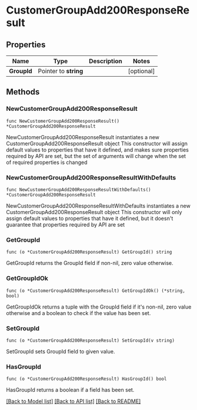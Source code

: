 # CustomerGroupAdd200ResponseResult

## Properties

Name | Type | Description | Notes
------------ | ------------- | ------------- | -------------
**GroupId** | Pointer to **string** |  | [optional] 

## Methods

### NewCustomerGroupAdd200ResponseResult

`func NewCustomerGroupAdd200ResponseResult() *CustomerGroupAdd200ResponseResult`

NewCustomerGroupAdd200ResponseResult instantiates a new CustomerGroupAdd200ResponseResult object
This constructor will assign default values to properties that have it defined,
and makes sure properties required by API are set, but the set of arguments
will change when the set of required properties is changed

### NewCustomerGroupAdd200ResponseResultWithDefaults

`func NewCustomerGroupAdd200ResponseResultWithDefaults() *CustomerGroupAdd200ResponseResult`

NewCustomerGroupAdd200ResponseResultWithDefaults instantiates a new CustomerGroupAdd200ResponseResult object
This constructor will only assign default values to properties that have it defined,
but it doesn't guarantee that properties required by API are set

### GetGroupId

`func (o *CustomerGroupAdd200ResponseResult) GetGroupId() string`

GetGroupId returns the GroupId field if non-nil, zero value otherwise.

### GetGroupIdOk

`func (o *CustomerGroupAdd200ResponseResult) GetGroupIdOk() (*string, bool)`

GetGroupIdOk returns a tuple with the GroupId field if it's non-nil, zero value otherwise
and a boolean to check if the value has been set.

### SetGroupId

`func (o *CustomerGroupAdd200ResponseResult) SetGroupId(v string)`

SetGroupId sets GroupId field to given value.

### HasGroupId

`func (o *CustomerGroupAdd200ResponseResult) HasGroupId() bool`

HasGroupId returns a boolean if a field has been set.


[[Back to Model list]](../README.md#documentation-for-models) [[Back to API list]](../README.md#documentation-for-api-endpoints) [[Back to README]](../README.md)


